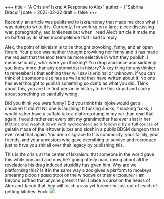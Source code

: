 +++
title = "A Crisis of Iskra: A Response to Alex"
author = ["Sabrina Dracul"]
date = 2022-02-22
draft = false
+++

Recently, an article was published to iskra.money that made me drop what I was doing to
write this. Currently, I’m working on a large piece discussing war, pornography, and
lonlieness but when I read Alex’s article it made me so baffled by its sheer incompetence
that I had to reply.

Alex, the point of iskraism is to be thought provoking, funny, and an open forum. Your
piece was neither thought provoking nor funny and it has made me request that the mod
team be more selective in what they publish. I mean seriously, what were you thinking?
You drop acid once and suddenly you know more than any optometrist in history? A key
thing for any thinker to remember is that nothing they will say is original or unknown, if
you can think of it someone else has as well and they have written about it. No one has
ever thought to publish something so dumb as what you did. Think about this, you are the
first person in history to be this stupid and cocky about something so painfully wrong.

Did you think you were funny? Did you think this injoke would get a chuckle? It didn’t!
No one is laughing! It fucking sucks, it sucking fucks, I would rather have a buffalo take
a diahrrea dump in my ear than read that again. I would rather eat every shit my
grandmother has ever shat in her lifetime and wash it down with hydrochloric acid
followed by a full course of gelatin made of the leftover juices and slosh in a public
BDSM dungeon than ever read that again. You are a disgrace to this community, your
family, your friends, and your ancestors who gave everything to survive and reproduce
just to have you shit all over their legacy by publishing this.

This is the crisis at the center of Iskraism: that someone in the world gave this white boy
acid and now he’s going utterly mad, raving about all the revelations his drug induced
stupidity has given him. Why are we platforming this? Is it in the same way a zoo gives a
platform to monkeys smearing blood riddled stool on the windows of their enclosure? I
am beyond baffled that anyone greenlit this! I place a curse on the heads of Alex and
Jacob that they will touch grass yet forever be just out of reach of getting bitches. Fuck.
![](/ox-hugo/comedian.png)